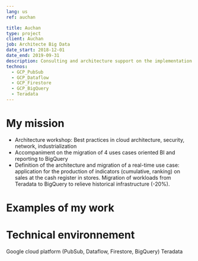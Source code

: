 ```yaml
---
lang: us
ref: auchan

title: Auchan
type: project
client: Auchan
job: Architecte Big Data 
date_start: 2018-12-01
date_end: 2019-09-31
description: Consulting and architecture support on the implementation of a new GCP cloud platform and migration of use cases to this platform
technos:
  - GCP_PubSub
  - GCP_Dataflow
  - GCP_Firestore
  - GCP_BigQuery
  - Teradata 
---
```

# My mission

- Architecture workshop: Best practices in cloud architecture, security, network, industrialization
- Accompaniment on the migration of 4 uses cases oriented BI and reporting to BigQuery
- Definition of the architecture and migration of a real-time use case: application for the production of indicators (cumulative, ranking) on sales at the cash register in stores. Migration of workloads from Teradata to BigQuery to relieve historical infrastructure (-20%).

# Examples of my work

# Technical environnement
Google cloud platform (PubSub, Dataflow, Firestore, BigQuery)
Teradata 